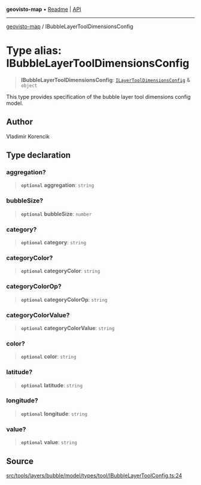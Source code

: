 **geovisto-map** • [Readme](../README.md) \| [API](../globals.md)

***

[geovisto-map](../README.md) / IBubbleLayerToolDimensionsConfig

# Type alias: IBubbleLayerToolDimensionsConfig

> **IBubbleLayerToolDimensionsConfig**: [`ILayerToolDimensionsConfig`](ILayerToolDimensionsConfig.md) & `object`

This type provides specification of the bubble layer tool dimensions config model.

## Author

Vladimir Korencik

## Type declaration

### aggregation?

> **`optional`** **aggregation**: `string`

### bubbleSize?

> **`optional`** **bubbleSize**: `number`

### category?

> **`optional`** **category**: `string`

### categoryColor?

> **`optional`** **categoryColor**: `string`

### categoryColorOp?

> **`optional`** **categoryColorOp**: `string`

### categoryColorValue?

> **`optional`** **categoryColorValue**: `string`

### color?

> **`optional`** **color**: `string`

### latitude?

> **`optional`** **latitude**: `string`

### longitude?

> **`optional`** **longitude**: `string`

### value?

> **`optional`** **value**: `string`

## Source

[src/tools/layers/bubble/model/types/tool/IBubbleLayerToolConfig.ts:24](https://github.com/geovisto/geovisto-map/blob/e22d774889dbc28cc1ec62933ecf6bab6690f172/src/tools/layers/bubble/model/types/tool/IBubbleLayerToolConfig.ts#L24)
